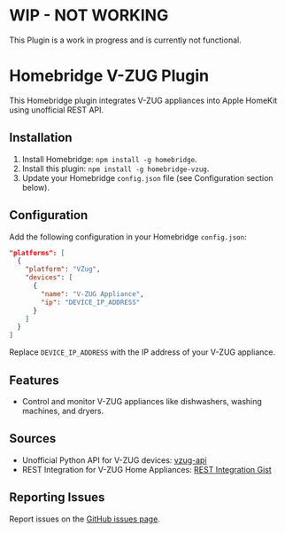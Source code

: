 # WIP - NOT WORKING

This Plugin is a work in progress and is currently not functional. 

# Homebridge V-ZUG Plugin

This Homebridge plugin integrates V-ZUG appliances into Apple HomeKit using unofficial REST API.

## Installation

1. Install Homebridge: `npm install -g homebridge`.
2. Install this plugin: `npm install -g homebridge-vzug`.
3. Update your Homebridge `config.json` file (see Configuration section below).

## Configuration

Add the following configuration in your Homebridge `config.json`:

```json
"platforms": [
  {
    "platform": "VZug",
    "devices": [
      {
        "name": "V-ZUG Appliance",
        "ip": "DEVICE_IP_ADDRESS"
      }
    ]
  }
]
```

Replace `DEVICE_IP_ADDRESS` with the IP address of your V-ZUG appliance.

## Features

- Control and monitor V-ZUG appliances like dishwashers, washing machines, and dryers.

## Sources

- Unofficial Python API for V-ZUG devices: [vzug-api](https://github.com/mico-micic/vzug-api)
- REST Integration for V-ZUG Home Appliances: [REST Integration Gist](https://gist.github.com/MoritzBuetzer/6441d4045f989ef57aed915250bb4020)

## Reporting Issues

Report issues on the [GitHub issues page](https://github.com/rtuszik/homebridge-vzug/issues).
